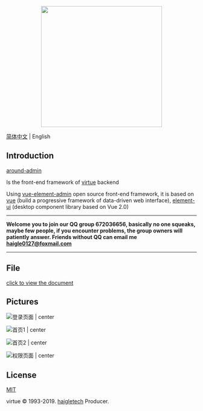 <p align="center">
  <img width="320" src="http://haigle.gitee.io/static_resources/virtue/image/title.png">
</p>


[简体中文](./README.md) | English

## Introduction

[around-admin](https://gitee.com/haigle/virtue-admin)

Is the front-end framework of [virtue](https://gitee.com/haigle/virtue) backend

Using [vue-element-admin](https://panjiachen.gitee.io/vue-element-admin-site/zh) open source front-end framework, it is based on [vue](https://cn.vuejs.org) (build a progressive framework of data-driven web interface), [element-ui](https://element.element.cn) (desktop component library based on Vue 2.0)

***
**Welcome you to join our QQ group 672036656, basically no one squeaks, maybe few people, if you encounter problems, the group owners will patiently answer. Friends without QQ can email me haigle0127@foxmail.com**

***

## File

[click to view the document](https://panjiachen.github.io/vue-element-admin-site/zh/guide/)

## Pictures

![登录页面 | center](https://haigle.gitee.io/static_resources/virtue/image/登录页面.jpg)

![首页1 | center](https://haigle.gitee.io/static_resources/virtue/image/首页1.jpg)

![首页2 | center](https://haigle.gitee.io/static_resources/virtue/image/首页2.jpg)

![权限页面 | center](https://haigle.gitee.io/static_resources/virtue/image/权限页面.jpg)



## License

[MIT](https://github.com/haigle0127/virtuev-admin/blob/master/LICENSE)

virtue © 1993-2019.  [haigletech](www.haigle.cn) Producer.
